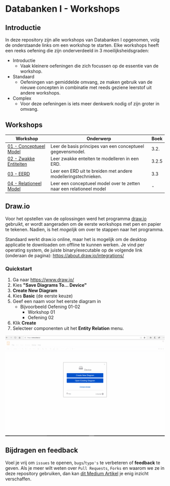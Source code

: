 # Databanken I - Workshops

## Introductie

In deze repository zijn alle workshops van Databanken I opgenomen, volg de onderstaande links om een workshop te starten. Elke workshops heeft een reeks oefening die zijn onderverdeeld in 3 moeilijksheidsgraden:
 - Introductie
    - Vaak kleinere oefeningen die zich focussen op de essentie van de workshop.
 - Standaard
    - Oefeningen van gemiddelde omvang, ze maken gebruik van de nieuwe concepten in combinatie met reeds geziene leerstof uit andere workshops.
 - Complex
    - Voor deze oefeningen is iets meer denkwerk nodig of zijn groter in omvang.

## Workshops

| Workshop | Onderwerp | Boek |
| ----- | ---- | ---- |
| [01 - Conceptueel Model](../workshops/01-conceptueel_model/exercises.md) | Leer de basis principes van een conceptueel gegevensmodel. | 3.2. |
| [02 - Zwakke Entiteiten](../workshops/02-zwakke_entiteiten/exercises.md) | Leer zwakke enteiten te modelleren in een ERD. | 3.2.5  |
| [03 - EERD](../workshops/03-EERD/exercises.md) | Leer een ERD uit te breiden met andere modelleringstechnieken. | 3.3 |
| [04 - Relationeel Model](../workshops/04-mapping/exercises.md) | Leer een conceptueel model over te zetten naar een relationeel model | - |

## Draw.io
Voor het opstellen van de oplossingen werd het programma [draw.io](https://draw.io) gebruikt, er wordt aangeraden om de eerste workshops met pen en papier te tekenen. Nadien, is het *mogelijk* om over te stappen naar het programma.

Standaard werkt draw.io online, maar het is mogelijk om de desktop applicatie te downloaden om offline te kunnen werken. Je vind per operating system, de juiste binary/executable op de volgende link (onderaan de pagina): https://about.draw.io/integrations/ 

### Quickstart
1. Ga naar https://www.draw.io/
2. Kies **"Save Diagrams To... Device"**
3. **Create New Diagram**
4. Kies **Basic** (de eerste keuze)
5. Geef een naam voor het eerste diagram in
    - Bijvoorbeeld Oefening 01-02 
        - Workshop 01
        - Oefening 02
6. Klik **Create**
7. Selecteer componenten uit het  **Entity Relation** menu.

![Introduction to Draw.io](./images/draw-io-intro.gif)

## Bijdragen en feedback
Voel je vrij om `issues` te openen, `bugs`/`typo's` te verbeteren of **feedback** te geven. Als je meer wilt weten over `Pull Requests`, `Forks` en waarom we ze in deze repository gebruiken, dan kan [dit Medium Artikel](https://zellwk.com/blog/submit-pull-request) je enig inzicht verschaffen.
